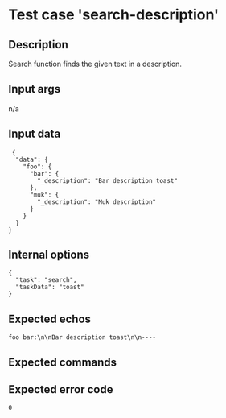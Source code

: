 # Test case 'search-description'

## Description

Search function finds the given text in a description.

## Input args

   n/a

## Input data

     {
      "data": {
        "foo": {
          "bar": {
            "_description": "Bar description toast"
          },
          "muk": {
            "_description": "Muk description"
          }
        }
      }
    }

## Internal options

    {
      "task": "search",
      "taskData": "toast"
    }

## Expected echos

    foo bar:\n\nBar description toast\n\n----

## Expected commands

## Expected error code

    0
